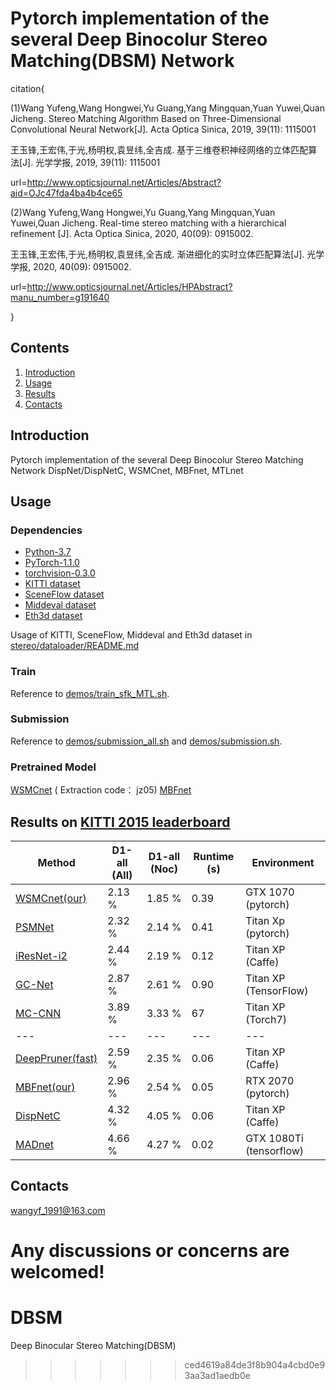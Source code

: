 ﻿# Pytorch implementation of the several Deep Binocolur Stereo Matching(DBSM) Network
citation{

(1)Wang Yufeng,Wang Hongwei,Yu Guang,Yang Mingquan,Yuan Yuwei,Quan Jicheng. Stereo Matching Algorithm Based on Three-Dimensional Convolutional Neural Network[J]. Acta Optica Sinica, 2019, 39(11): 1115001

王玉锋,王宏伟,于光,杨明权,袁昱纬,全吉成. 基于三维卷积神经网络的立体匹配算法[J]. 光学学报, 2019, 39(11): 1115001

url=http://www.opticsjournal.net/Articles/Abstract?aid=OJc47fda4ba4b4ce65

(2)Wang Yufeng,Wang Hongwei,Yu Guang,Yang Mingquan,Yuan Yuwei,Quan Jicheng. Real-time stereo matching with a hierarchical refinement [J]. Acta Optica Sinica, 2020, 40(09): 0915002.

王玉锋,王宏伟,于光,杨明权,袁昱纬,全吉成. 渐进细化的实时立体匹配算法[J]. 光学学报, 2020, 40(09): 0915002.

url=http://www.opticsjournal.net/Articles/HPAbstract?manu_number=g191640

}
## Contents

1. [Introduction](#introduction)
2. [Usage](#usage)
3. [Results](#results)
4. [Contacts](#contacts)

## Introduction

Pytorch implementation of the several Deep Binocolur Stereo Matching Network
DispNet/DispNetC, WSMCnet, MBFnet, MTLnet

## Usage

### Dependencies

- [Python-3.7](https://www.python.org/downloads/)
- [PyTorch-1.1.0](http://pytorch.org)
- [torchvision-0.3.0](http://pytorch.org)
- [KITTI dataset](http://www.cvlibs.net/datasets/kitti/eval_stereo.php)
- [SceneFlow dataset](https://lmb.informatik.uni-freiburg.de/resources/datasets/SceneFlowDatasets.en.html)
- [Middeval dataset](http://vision.middlebury.edu/stereo/)
- [Eth3d dataset](https://www.eth3d.net/datasets#low-res-two-view)

Usage of KITTI, SceneFlow, Middeval and Eth3d dataset in [stereo/dataloader/README.md](stereo/dataloader/README.md)

### Train
Reference to [demos/train_sfk_MTL.sh](demos/train_sfk_MTL.sh).

### Submission
Reference to [demos/submission_all.sh](demos/submission_all.sh) and [demos/submission.sh](demos/submission.sh).

### Pretrained Model

[WSMCnet](https://pan.baidu.com/s/1HtfUADZe8R4s2sV2cQW2qA) ( Extraction code： jz05)
[MBFnet](https://pan.baidu.com/s/1itwxOxwzgM0Rsk93sEpwIQ)


## Results on [KITTI 2015 leaderboard](http://www.cvlibs.net/datasets/kitti/eval_scene_flow.php?benchmark=stereo)

| Method | D1-all (All) | D1-all (Noc)| Runtime (s) |Environment|
|---|---|---|---|---|
| [WSMCnet(our)](http://www.opticsjournal.net/Articles/Abstract?aid=OJc47fda4ba4b4ce65) | 2.13 % | 1.85 % | 0.39 | GTX 1070 (pytorch) |
| [PSMNet](https://arxiv.org/abs/1803.08669) | 2.32 % | 2.14 % | 0.41 | Titan Xp (pytorch)|
| [iResNet-i2](https://arxiv.org/abs/1712.01039) | 2.44 % | 2.19 % | 0.12 | Titan XP (Caffe)|
| [GC-Net](https://arxiv.org/abs/1703.04309) | 2.87 % | 2.61 % | 0.90 | Titan XP (TensorFlow)|
| [MC-CNN](https://github.com/jzbontar/mc-cnn) | 3.89 % | 3.33 % | 67 | Titan XP (Torch7)|
|---|---|---|---|---|
| [DeepPruner(fast)](http://arxiv.org/abs/1909.05845) | 2.59 % | 2.35 % | 0.06 | Titan XP (Caffe) |
| [MBFnet(our)](http://www.opticsjournal.net/Articles/HPAbstract?manu_number=g191640) | 2.96 % | 2.54 % | 0.05 | RTX 2070 (pytorch) |
| [DispNetC](http://arxiv.org/abs/1512.02134) | 4.32 % | 4.05 % | 0.06 | Titan XP (Caffe) |
| [MADnet](http://arxiv.org/abs/1810.05424) | 4.66 % | 4.27 % | 0.02 | GTX 1080Ti (tensorflow) |


## Contacts
wangyf_1991@163.com

Any discussions or concerns are welcomed!
=======
# DBSM
Deep Binocular Stereo Matching(DBSM)
>>>>>>> ced4619a84de3f8b904a4cbd0e93aa3ad1aedb0e
